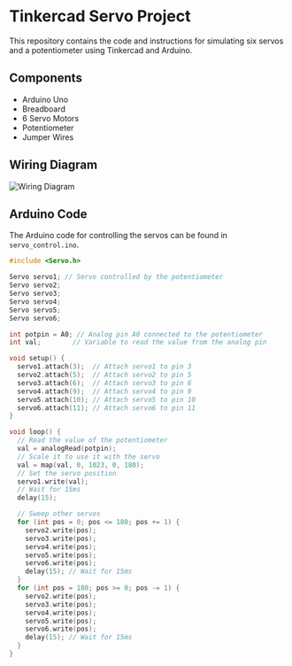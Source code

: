 # Tinkercad Servo Project

This repository contains the code and instructions for simulating six servos and a potentiometer using Tinkercad and Arduino.

## Components
- Arduino Uno
- Breadboard
- 6 Servo Motors
- Potentiometer
- Jumper Wires

## Wiring Diagram
![Wiring Diagram](C:\Users\rhfmn\Downloads\servo.diagram.png)

## Arduino Code
The Arduino code for controlling the servos can be found in `servo_control.ino`.

```cpp
#include <Servo.h>

Servo servo1; // Servo controlled by the potentiometer
Servo servo2;
Servo servo3;
Servo servo4;
Servo servo5;
Servo servo6;

int potpin = A0; // Analog pin A0 connected to the potentiometer
int val;        // Variable to read the value from the analog pin

void setup() {
  servo1.attach(3);  // Attach servo1 to pin 3
  servo2.attach(5);  // Attach servo2 to pin 5
  servo3.attach(6);  // Attach servo3 to pin 6
  servo4.attach(9);  // Attach servo4 to pin 9
  servo5.attach(10); // Attach servo5 to pin 10
  servo6.attach(11); // Attach servo6 to pin 11
}

void loop() {
  // Read the value of the potentiometer
  val = analogRead(potpin);           
  // Scale it to use it with the servo
  val = map(val, 0, 1023, 0, 180);    
  // Set the servo position
  servo1.write(val);                  
  // Wait for 15ms
  delay(15);                          

  // Sweep other servos
  for (int pos = 0; pos <= 180; pos += 1) {
    servo2.write(pos);
    servo3.write(pos);
    servo4.write(pos);
    servo5.write(pos);
    servo6.write(pos);
    delay(15); // Wait for 15ms
  }
  for (int pos = 180; pos >= 0; pos -= 1) {
    servo2.write(pos);
    servo3.write(pos);
    servo4.write(pos);
    servo5.write(pos);
    servo6.write(pos);
    delay(15); // Wait for 15ms
  }
}
